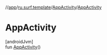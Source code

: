 //[app](../../../index.md)/[ru.surf.template](../index.md)/[AppActivity](index.md)/[AppActivity](-app-activity.md)

# AppActivity

[androidJvm]\
fun [AppActivity](-app-activity.md)()
